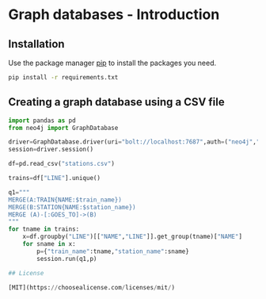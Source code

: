 # Graph databases - Introduction

## Installation

Use the package manager [pip](https://pip.pypa.io/en/stable/) to install the packages you need.

```bash
pip install -r requirements.txt
```

## Creating a graph database using a CSV file

```python
import pandas as pd
from neo4j import GraphDatabase

driver=GraphDatabase.driver(uri="bolt://localhost:7687",auth=("neo4j","password"))
session=driver.session()

df=pd.read_csv("stations.csv")

trains=df["LINE"].unique()

q1="""
MERGE(A:TRAIN{NAME:$train_name})
MERGE(B:STATION{NAME:$station_name})
MERGE (A)-[:GOES_TO]->(B)
"""
for tname in trains:
    x=df.groupby("LINE")[["NAME","LINE"]].get_group(tname)["NAME"]
    for sname in x:
        p={"train_name":tname,"station_name":sname}
        session.run(q1,p)

## License

[MIT](https://choosealicense.com/licenses/mit/)
